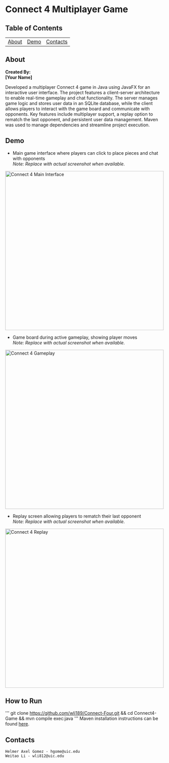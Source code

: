 # Connect 4 Multiplayer Game

## Table of Contents

<div align="center">
    <table align="center">
        <tr>
            <td><a href="#about">About</a></td>        
            <td><a href="#demo">Demo</a></td>
            <td><a href="#contacts">Contacts</a></td>
        </tr>
    </table>
</div>

## About
**Created By:**  
**[Your Name]**

Developed a multiplayer Connect 4 game in Java using JavaFX for an interactive user interface. The project features a client-server architecture to enable real-time gameplay and chat functionality. The server manages game logic and stores user data in an SQLite database, while the client allows players to interact with the game board and communicate with opponents. Key features include multiplayer support, a replay option to rematch the last opponent, and persistent user data management. Maven was used to manage dependencies and streamline project execution.

## Demo
* Main game interface where players can click to place pieces and chat with opponents  
*Note: Replace with actual screenshot when available.*  
<img width="502" alt="Connect 4 Main Interface" src="https://via.placeholder.com/502x300.png?text=Connect+4+Main+Interface" />

* Game board during active gameplay, showing player moves  
*Note: Replace with actual screenshot when available.*  
<img width="502" alt="Connect 4 Gameplay" src="https://via.placeholder.com/502x300.png?text=Connect+4+Gameplay" />

* Replay screen allowing players to rematch their last opponent  
*Note: Replace with actual screenshot when available.*  
<img width="502" alt="Connect 4 Replay" src="https://via.placeholder.com/502x300.png?text=Connect+4+Replay" />

## How to Run
'''
git clone https://github.com/wli189/Connect-Four.git && cd Connect4-Game && mvn compile exec:java
'''
Maven installation instructions can be found [here](https://maven.apache.org/install.html).

## Contacts
    Helmer Axel Gomez - hgome@uic.edu
    Weitao Li - wli812@uic.edu
